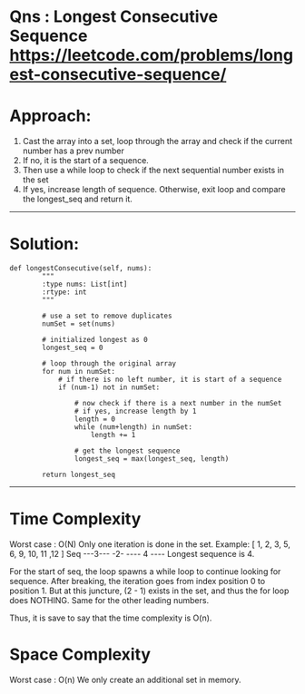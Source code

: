 # Qns : Longest Consecutive Sequence https://leetcode.com/problems/longest-consecutive-sequence/

# Approach:
1) Cast the array into a set, loop through the array and check if the current number has a prev number
2) If no, it is the start of a sequence. 
3) Then use a while loop to check if the next sequential number exists in the set
4) If yes, increase length of sequence. Otherwise, exit loop and compare the longest_seq and return it.

---

# Solution:
```
def longestConsecutive(self, nums):
        """
        :type nums: List[int]
        :rtype: int
        """
        
        # use a set to remove duplicates 
        numSet = set(nums)

        # initialized longest as 0
        longest_seq = 0

        # loop through the original array
        for num in numSet:
            # if there is no left number, it is start of a sequence
            if (num-1) not in numSet:

                # now check if there is a next number in the numSet
                # if yes, increase length by 1
                length = 0
                while (num+length) in numSet:
                    length += 1
                
                # get the longest sequence
                longest_seq = max(longest_seq, length)

        return longest_seq
```
---

# Time Complexity
Worst case : O(N)
Only one iteration is done in the set. 
Example: [ 1, 2, 3, 5, 6, 9, 10, 11 ,12 ]
Seq        ---3---  -2-    ---- 4 ----
Longest sequence is 4.

For the start of seq, the loop spawns a while loop to continue looking for sequence.
After breaking, the iteration goes from index position 0 to position 1. 
But at this juncture, (2 - 1) exists in the set, and thus the for loop does NOTHING. 
Same for the other leading numbers.

Thus, it is save to say that the time complexity is O(n).

# Space Complexity
Worst case : O(n)
We only create an additional set in memory.
